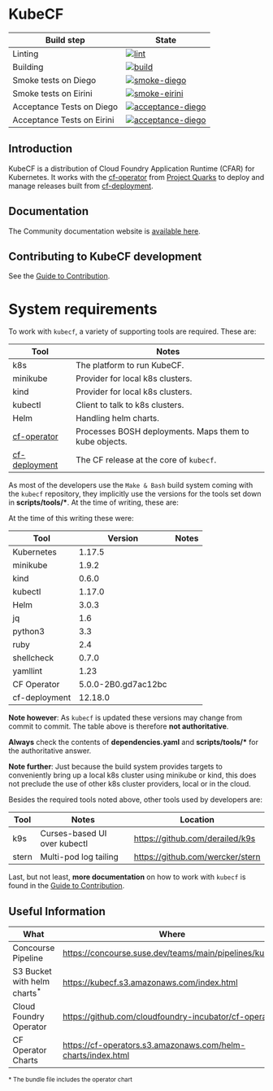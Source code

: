 # KubeCF

| Build step | State |
| ---     | ---   |
| Linting | [![lint](https://concourse.suse.dev/api/v1/teams/main/pipelines/kubecf/jobs/lint-master/badge)](https://concourse.suse.dev/teams/main/pipelines/kubecf/jobs/lint-master/) |
| Building | [![build](https://concourse.suse.dev/api/v1/teams/main/pipelines/kubecf/jobs/build-master/badge)](https://concourse.suse.dev/teams/main/pipelines/kubecf/jobs/build-master/) |
| Smoke tests on Diego | [![smoke-diego](https://concourse.suse.dev/api/v1/teams/main/pipelines/kubecf/jobs/smoke-tests-diego-master/badge)](https://concourse.suse.dev/teams/main/pipelines/kubecf/jobs/smoke-tests-diego-master/) |
| Smoke tests on Eirini | [![smoke-eirini](https://concourse.suse.dev/api/v1/teams/main/pipelines/kubecf/jobs/smoke-tests-eirini-master/badge)](https://concourse.suse.dev/teams/main/pipelines/kubecf/jobs/smoke-tests-eirini-master/) |
| Acceptance Tests on Diego | [![acceptance-diego](https://concourse.suse.dev/api/v1/teams/main/pipelines/kubecf/jobs/cf-acceptance-tests-diego-master/badge)](https://concourse.suse.dev/teams/main/pipelines/kubecf/jobs/cf-acceptance-tests-diego-master/) |
| Acceptance Tests on Eirini | [![acceptance-diego](https://concourse.suse.dev/api/v1/teams/main/pipelines/kubecf/jobs/cf-acceptance-tests-eirini-master/badge)](https://concourse.suse.dev/teams/main/pipelines/kubecf/jobs/cf-acceptance-tests-eirini-master/) |

## Introduction

KubeCF is a distribution of Cloud Foundry Application Runtime (CFAR) for Kubernetes. 
It works with the [cf-operator] from [Project Quarks] to deploy and manage releases built from [cf-deployment].

[cf-operator]:   https://github.com/cloudfoundry-incubator/cf-operator/
[Project Quarks]:           https://www.cloudfoundry.org/project-quarks/
[cf-deployment]: https://github.com/cloudfoundry/cf-deployment/
[Docs]:                     https://kubecf.suse.dev/

## Documentation

The Community documentation website is [available here](https://kubecf.suse.dev/).

## Contributing to KubeCF development

See the [Guide to Contribution](doc/Contribute.md).

# System requirements

To work with `kubecf`, a variety of supporting tools are required.
These are:

| Tool          | Notes                                                  |
|---            |---                                                     |
|k8s            | The platform to run KubeCF.                            |
|minikube       | Provider for local k8s clusters.                       |
|kind           | Provider for local k8s clusters.                       |
|kubectl        | Client to talk to k8s clusters.                        |
|Helm           | Handling helm charts.                                  |
|[cf-operator]  | Processes BOSH deployments. Maps them to kube objects. |
|[cf-deployment]| The CF release at the core of `kubecf`.                |

As most of the developers use the `Make & Bash` build system coming with the
`kubecf` repository, they implicitly use the versions for the tools
set down in __scripts/tools/*__. At the time of writing, these are:

At the time of this writing these were:

| Tool          |             Version | Notes |
|---------------|---------------------|-------|
| Kubernetes    |              1.17.5 |       |
| minikube      |               1.9.2 |       |
| kind          |               0.6.0 |       |
| kubectl       |              1.17.0 |       |
| Helm          |               3.0.3 |       |
| jq            |                 1.6 |       |
| python3       |                 3.3 |       |
| ruby          |                 2.4 |       |
| shellcheck    |               0.7.0 |       |
| yamllint      |                1.23 |       |
| CF Operator   | 5.0.0-2B0.gd7ac12bc |       |
| cf-deployment |             12.18.0 |       |

__Note however__: As `kubecf` is updated these versions may change
from commit to commit.  The table above is therefore
__not authoritative__.

__Always__ check the contents of __dependencies.yaml__ and
__scripts/tools/*__ for the authoritative answer.

__Note further__: Just because the build system provides targets to
conveniently bring up a local k8s cluster using minikube or kind, this
does not preclude the use of other k8s cluster providers, local or in
the cloud.

Besides the required tools noted above, other tools used by developers
are:

| Tool  | Notes                         | Location                         |
|---    |---                            |---                               |
|k9s    | Curses-based UI over kubectl  | https://github.com/derailed/k9s  |
|stern  | Multi-pod log tailing         | https://github.com/wercker/stern |

Last, but not least, __more documentation__ on how to work with
`kubecf` is found in the [Guide to Contribution](doc/Contribute.md).

## Useful Information

| What                                   | Where                                                        |
| -------------------------------------- | ------------------------------------------------------------ |
| Concourse Pipeline                     | https://concourse.suse.dev/teams/main/pipelines/kubecf       |
| S3 Bucket with helm charts<sup>*</sup> | https://kubecf.s3.amazonaws.com/index.html                   |
| Cloud Foundry Operator                 | https://github.com/cloudfoundry-incubator/cf-operator/       |
| CF Operator Charts                     | https://cf-operators.s3.amazonaws.com/helm-charts/index.html |

<sub>* The bundle file includes the operator chart</sub>
